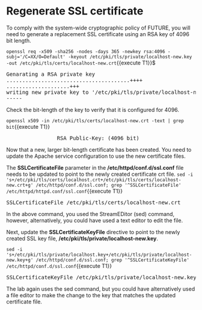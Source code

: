 # Regenerate SSL certificate

To comply with the system-wide cryptographic policy of FUTURE, you will need 
to generate a replacement SSL certificate using an RSA key of 4096 bit 
length. 

`openssl req -x509 -sha256 -nodes -days 365 -newkey rsa:4096 -subj='/C=XX/O=Default' -keyout /etc/pki/tls/private/localhost-new.key -out /etc/pki/tls/certs/localhost-new.crt`{{execute T1}}$

<pre class="file">
Genarating a RSA private key
.......................................++++
....................+++
writing new private key to '/etc/pki/tls/private/localhost-new.key'
-----
</pre>

Check the bit-length of the key to verify that it is configured for 4096.

`openssl x509 -in /etc/pki/tls/certs/localhost-new.crt -text | grep bit`{{execute T1}}

<pre class="file">
                RSA Public-Key: (4096 bit)
</pre>

Now that a new, larger bit-length certificate has been created.  You need to
update the Apache service configuration to use the new certificate files.   

The __SSLCertificateFile__ parameter in the __/etc/httpd/conf.d/ssl.conf__ 
file needs to be updated to point to the newly created certificate crt file.
`sed -i 's+/etc/pki/tls/certs/localhost.crt+/etc/pki/tls/certs/localhost-new.crt+g' /etc/httpd/conf.d/ssl.conf; grep '^SSLCertificateFile' /etc/httpd/httpd.conf/ssl.conf`{{execute T1}}

<pre class="file">
SSLCertificateFile /etc/pki/tls/certs/localhost-new.crt
</pre>

In the above command, you used the StreamEDitor (sed) command, however,
alternatively, you could have used a text editor to edit the file.   

Next, update the __SSLCertificateKeyFile__ directive to point to the newly
created SSL key file, __/etc/pki/tls/private/localhost-new.key__.   

`sed -i 's+/etc/pki/tls/private/localhost.key+/etc/pki/tls/private/localhost-new.key+g' /etc/httpd/conf.d/ssl.conf; grep '^SSLCertificateKeyFile' /etc/httpd/conf.d/ssl.conf`{{execute T1}}

<pre class="file">
SSLCertificateKeyFile /etc/pki/tls/private/localhost-new.key
</pre>

The lab again uses the sed command, but you could have alternatively used a
file editor to make the change to the key that matches the updated certificate
file.
